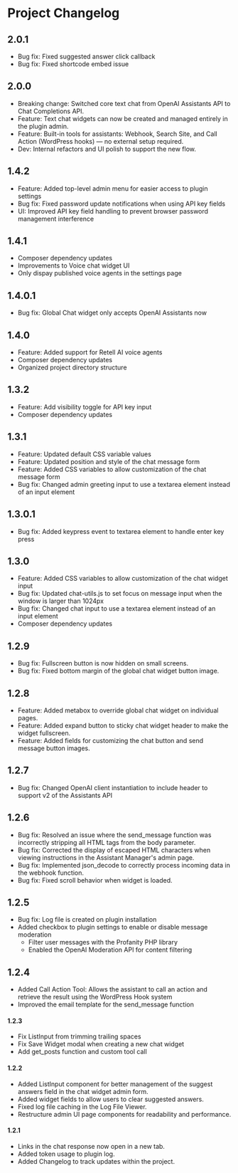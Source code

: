 # Project Changelog

## 2.0.1
- Bug fix: Fixed suggested answer click callback
- Bug fix: Fixed shortcode embed issue

## 2.0.0
- Breaking change: Switched core text chat from OpenAI Assistants API to Chat Completions API.
- Feature: Text chat widgets can now be created and managed entirely in the plugin admin.
- Feature: Built-in tools for assistants: Webhook, Search Site, and Call Action (WordPress hooks) — no external setup required.
- Dev: Internal refactors and UI polish to support the new flow.

## 1.4.2
- Feature: Added top-level admin menu for easier access to plugin settings
- Bug fix: Fixed password update notifications when using API key fields
- UI: Improved API key field handling to prevent browser password management interference

## 1.4.1
- Composer dependency updates
- Improvements to Voice chat widget UI
- Only dispay published voice agents in the settings page

## 1.4.0.1
- Bug fix: Global Chat widget only accepts OpenAI Assistants now

## 1.4.0
- Feature: Added support for Retell AI voice agents
- Composer dependency updates
- Organized project directory structure

## 1.3.2
- Feature: Add visibility toggle for API key input
- Composer dependency updates

## 1.3.1
- Feature: Updated default CSS variable values
- Feature: Updated position and style of the chat message form
- Feature: Added CSS variables to allow customization of the chat message form
- Bug fix: Changed admin greeting input to use a textarea element instead of an input element

## 1.3.0.1
- Bug fix: Added keypress event to textarea element to handle enter key press

## 1.3.0
- Feature: Added CSS variables to allow customization of the chat widget input
- Bug fix: Updated chat-utils.js to set focus on message input when the window is larger than 1024px
- Bug fix: Changed chat input to use a textarea element instead of an input element
- Composer dependency updates

## 1.2.9
- Bug fix: Fullscreen button is now hidden on small screens.
- Bug fix: Fixed bottom margin of the global chat widget button image.

## 1.2.8
- Feature: Added metabox to override global chat widget on individual pages.
- Feature: Added expand button to sticky chat widget header to make the widget fullscreen.
- Feature: Added fields for customizing the chat button and send message button images.

## 1.2.7
- Bug fix: Changed OpenAI client instantiation to include header to support v2 of the Assistants API 

## 1.2.6
- Bug fix: Resolved an issue where the send_message function was incorrectly stripping all HTML tags from the body parameter.
- Bug fix: Corrected the display of escaped HTML characters when viewing instructions in the Assistant Manager's admin page.
- Bug fix: Implemented json_decode to correctly process incoming data in the webhook function.
- Bug fix: Fixed scroll behavior when widget is loaded.

## 1.2.5
- Bug fix: Log file is created on plugin installation
- Added checkbox to plugin settings to enable or disable message moderation
    - Filter user messages with the Profanity PHP library
    - Enabled the OpenAI Moderation API for content filtering

## 1.2.4
- Added Call Action Tool: Allows the assistant to call an action and retrieve the result using the WordPress Hook system
- Improved the email template for the send_message function

#### 1.2.3
- Fix ListInput from trimming trailing spaces
- Fix Save Widget modal when creating a new chat widget
- Add get_posts function and custom tool call

#### 1.2.2
- Added ListInput component for better management of the suggest answers field in the chat widget admin form.
- Added widget fields to allow users to clear suggested answers.
- Fixed log file caching in the Log File Viewer.
- Restructure admin UI page components for readability and performance.

#### 1.2.1
- Links in the chat response now open in a new tab.
- Added token usage to plugin log.
- Added Changelog to track updates within the project.
